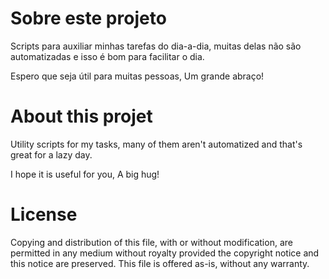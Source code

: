 # Sobre este projeto
Scripts para auxiliar minhas tarefas do dia-a-dia, muitas delas não são automatizadas e isso é bom para facilitar o dia.

Espero que seja útil para muitas pessoas,
Um grande abraço!

# About this projet
Utility scripts for my tasks, many of them aren't automatized and that's great for a lazy day.

I hope it is useful for you,
A big hug!

# License
Copying and distribution of this file, with or without modification, are permitted in any medium without royalty provided the copyright notice and this notice are preserved. This file is offered as-is, without any warranty.
